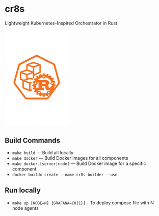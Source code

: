 # cr8s

Lightweight Kubernetes-Inspired Orchestrator in Rust

<img src="logo.png" alt="cr8s logo" width="200"/>

## Build Commands

- `make build` — Build all locally
- `make docker` — Build Docker images for all components
- `make docker-[server|node]` — Build Docker image for a specific component
- `docker buildx create --name cr8s-builder --use`

## Run locally

- `make up [NODE=N] [GRAFANA={0|1}]` - To deploy compose file with N node agents
